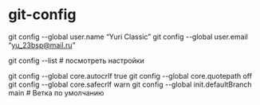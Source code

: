 # git-config

git config --global user.name “Yuri Classic”
git config --global user.email “yu_23bsp@mail.ru”

git config --list # посмотреть настройки

git config --global core.autocrlf true
git config --global core.quotepath off
git config --global core.safecrlf warn
git config --global init.defaultBranch main # Ветка по умолчанию